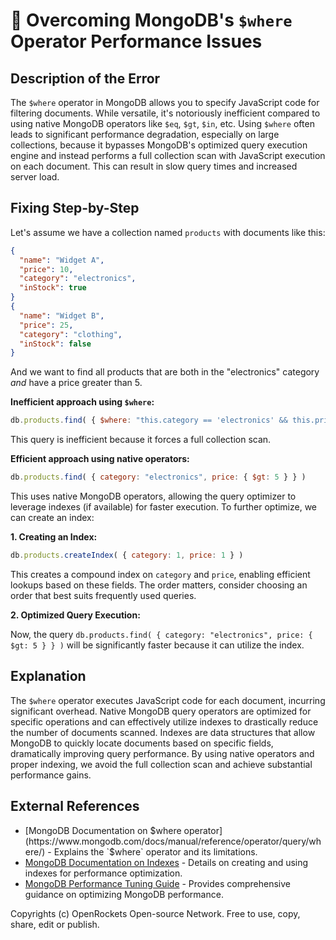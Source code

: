 # 🐞 Overcoming MongoDB's `$where` Operator Performance Issues


## Description of the Error

The `$where` operator in MongoDB allows you to specify JavaScript code for filtering documents. While versatile, it's notoriously inefficient compared to using native MongoDB operators like `$eq`, `$gt`, `$in`, etc.  Using `$where` often leads to significant performance degradation, especially on large collections, because it bypasses MongoDB's optimized query execution engine and instead performs a full collection scan with JavaScript execution on each document. This can result in slow query times and increased server load.

## Fixing Step-by-Step

Let's assume we have a collection named `products` with documents like this:

```json
{
  "name": "Widget A",
  "price": 10,
  "category": "electronics",
  "inStock": true
}
{
  "name": "Widget B",
  "price": 25,
  "category": "clothing",
  "inStock": false
}
```

And we want to find all products that are both in the "electronics" category *and* have a price greater than 5.

**Inefficient approach using `$where`:**

```javascript
db.products.find( { $where: "this.category == 'electronics' && this.price > 5" } )
```

This query is inefficient because it forces a full collection scan.

**Efficient approach using native operators:**

```javascript
db.products.find( { category: "electronics", price: { $gt: 5 } } )
```

This uses native MongoDB operators, allowing the query optimizer to leverage indexes (if available) for faster execution.  To further optimize, we can create an index:

**1. Creating an Index:**

```javascript
db.products.createIndex( { category: 1, price: 1 } )
```

This creates a compound index on `category` and `price`, enabling efficient lookups based on these fields. The order matters, consider choosing an order that best suits frequently used queries.


**2. Optimized Query Execution:**

Now, the query `db.products.find( { category: "electronics", price: { $gt: 5 } } )` will be significantly faster because it can utilize the index.


## Explanation

The `$where` operator executes JavaScript code for each document, incurring significant overhead. Native MongoDB query operators are optimized for specific operations and can effectively utilize indexes to drastically reduce the number of documents scanned.  Indexes are data structures that allow MongoDB to quickly locate documents based on specific fields, dramatically improving query performance.  By using native operators and proper indexing, we avoid the full collection scan and achieve substantial performance gains.


## External References

* [MongoDB Documentation on $where operator](https://www.mongodb.com/docs/manual/reference/operator/query/where/) - Explains the `$where` operator and its limitations.
* [MongoDB Documentation on Indexes](https://www.mongodb.com/docs/manual/indexes/) - Details on creating and using indexes for performance optimization.
* [MongoDB Performance Tuning Guide](https://www.mongodb.com/docs/manual/tutorial/optimize-performance/) - Provides comprehensive guidance on optimizing MongoDB performance.


Copyrights (c) OpenRockets Open-source Network. Free to use, copy, share, edit or publish.

